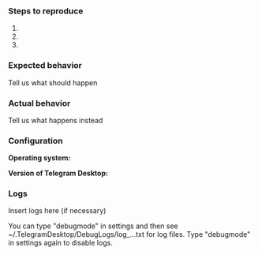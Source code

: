 <!--
Thanks for reporting issues of Telegram Desktop!

To make it easier for us to help you please enter detailed information below.
--> 
### Steps to reproduce
1.
2.
3.

### Expected behavior
Tell us what should happen

### Actual behavior
Tell us what happens instead

### Configuration
**Operating system:**

**Version of Telegram Desktop:**

### Logs
Insert logs here (if necessary)

You can type "debugmode" in settings and then see ~/.TelegramDesktop/DebugLogs/log_...txt for log files.
Type "debugmode" in settings again to disable logs.
